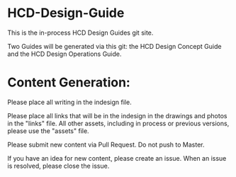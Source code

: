 # HCD-Design-Guide
This is the in-process HCD Design Guides git site. 

Two Guides will be generated via this git: the HCD Design Concept Guide and the HCD Design Operations Guide. 

# Content Generation:

Please place all writing in the indesign file.

Please place all links that will be in the indesign in the drawings and photos in the "links" file. All other assets, including in process or previous versions, please use the "assets" file. 

Please submit new content via Pull Request. Do not push to Master. 

If you have an idea for new content, please create an issue. When an issue is resolved, please close the issue. 

